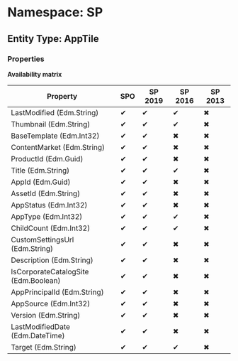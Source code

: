 # Namespace: SP
## Entity Type: AppTile

### Properties

**Availability matrix**

Property | SPO | SP 2019 | SP 2016 | SP 2013
----------|-----|---------|---------|--------
LastModified (Edm.String) | ✔ | ✔ | ✔ | ✖
Thumbnail (Edm.String) | ✔ | ✔ | ✔ | ✖
BaseTemplate (Edm.Int32) | ✔ | ✔ | ✖ | ✖
ContentMarket (Edm.String) | ✔ | ✔ | ✖ | ✖
ProductId (Edm.Guid) | ✔ | ✔ | ✖ | ✖
Title (Edm.String) | ✔ | ✔ | ✔ | ✖
AppId (Edm.Guid) | ✔ | ✔ | ✖ | ✖
AssetId (Edm.String) | ✔ | ✔ | ✖ | ✖
AppStatus (Edm.Int32) | ✔ | ✔ | ✖ | ✖
AppType (Edm.Int32) | ✔ | ✔ | ✔ | ✖
ChildCount (Edm.Int32) | ✔ | ✔ | ✔ | ✖
CustomSettingsUrl (Edm.String) | ✔ | ✔ | ✖ | ✖
Description (Edm.String) | ✔ | ✔ | ✖ | ✖
IsCorporateCatalogSite (Edm.Boolean) | ✔ | ✔ | ✖ | ✖
AppPrincipalId (Edm.String) | ✔ | ✔ | ✖ | ✖
AppSource (Edm.Int32) | ✔ | ✔ | ✖ | ✖
Version (Edm.String) | ✔ | ✔ | ✖ | ✖
LastModifiedDate (Edm.DateTime) | ✔ | ✔ | ✖ | ✖
Target (Edm.String) | ✔ | ✔ | ✔ | ✖

